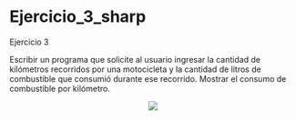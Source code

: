 # Ejercicio_3_sharp
Ejercicio 3

Escribir un programa que solicite al usuario ingresar la cantidad de kilómetros
recorridos por una motocicleta y la cantidad de litros de combustible que consumió
durante ese recorrido. Mostrar el consumo de combustible por kilómetro.

<p align="center">
  <img src="![Csharp_Logo (2)](https://user-images.githubusercontent.com/65538839/139051186-3c2173b0-519c-46a9-a2a3-4a414ffd0570.png)">
</p>
